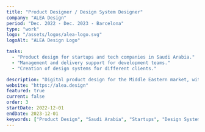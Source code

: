```yaml
---
title: "Product Designer / Design System Designer"
company: "ALEA Design"
period: "Dec. 2022 - Dec. 2023 - Barcelona"
type: "work"
logo: "/assets/logos/alea-logo.svg"
logoAlt: "ALEA Design Logo"

tasks:
  - "Product design for startups and tech companies in Saudi Arabia."
  - "Management and delivery support for development teams."
  - "Creation of design systems for different clients."

description: "Digital product design for the Middle Eastern market, with a strong focus on tech startups and the creation of scalable design systems."
website: "https://alea.design"
featured: true
current: false
order: 3
startDate: 2022-12-01
endDate: 2023-12-01
keywords: ["Product Design", "Saudi Arabia", "Startups", "Design Systems", "International"]
---
```

